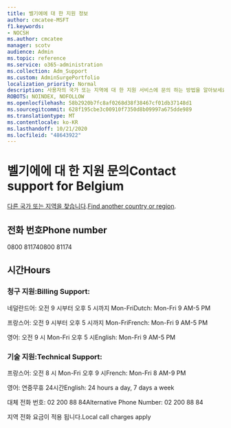 ```yaml
---
title: 벨기에에 대 한 지원 정보
author: cmcatee-MSFT
f1.keywords:
- NOCSH
ms.author: cmcatee
manager: scotv
audience: Admin
ms.topic: reference
ms.service: o365-administration
ms.collection: Adm_Support
ms.custom: AdminSurgePortfolio
localization_priority: Normal
description: 사용자의 국가 또는 지역에 대 한 지원 서비스에 문의 하는 방법을 알아보세요.
ROBOTS: NOINDEX, NOFOLLOW
ms.openlocfilehash: 58b2920b7fc8af0268d38f38467cf01db37148d1
ms.sourcegitcommit: 628f195cbe3c00910f7350d8b09997a675dde989
ms.translationtype: MT
ms.contentlocale: ko-KR
ms.lasthandoff: 10/21/2020
ms.locfileid: "48643922"
---
```

# <a name="contact-support-for-belgium"></a><span data-ttu-id="7393c-103">벨기에에 대 한 지원 문의</span><span class="sxs-lookup"><span data-stu-id="7393c-103">Contact support for Belgium</span></span>

<span data-ttu-id="7393c-104">[다른 국가 또는 지역을 찾습니다](../contact-support-for-business-products.md).</span><span class="sxs-lookup"><span data-stu-id="7393c-104">[Find another country or region](../contact-support-for-business-products.md).</span></span>

## <a name="phone-number"></a><span data-ttu-id="7393c-105">전화 번호</span><span class="sxs-lookup"><span data-stu-id="7393c-105">Phone number</span></span>
<span data-ttu-id="7393c-106">0800 81174</span><span class="sxs-lookup"><span data-stu-id="7393c-106">0800 81174</span></span>

## <a name="hours"></a><span data-ttu-id="7393c-107">시간</span><span class="sxs-lookup"><span data-stu-id="7393c-107">Hours</span></span>
### <a name="billing-support"></a><span data-ttu-id="7393c-108">청구 지원:</span><span class="sxs-lookup"><span data-stu-id="7393c-108">Billing Support:</span></span>

<span data-ttu-id="7393c-109">네덜란드어: 오전 9 시부터 오후 5 시까지 Mon-Fri</span><span class="sxs-lookup"><span data-stu-id="7393c-109">Dutch: Mon-Fri 9 AM-5 PM</span></span>

<span data-ttu-id="7393c-110">프랑스어: 오전 9 시부터 오후 5 시까지 Mon-Fri</span><span class="sxs-lookup"><span data-stu-id="7393c-110">French: Mon-Fri 9 AM-5 PM</span></span>

<span data-ttu-id="7393c-111">영어: 오전 9 시 Mon-Fri 오후 5 시</span><span class="sxs-lookup"><span data-stu-id="7393c-111">English: Mon-Fri 9 AM-5 PM</span></span>

### <a name="technical-support"></a><span data-ttu-id="7393c-112">기술 지원:</span><span class="sxs-lookup"><span data-stu-id="7393c-112">Technical Support:</span></span>

<span data-ttu-id="7393c-113">프랑스어: 오전 8 시 Mon-Fri 오후 9 시</span><span class="sxs-lookup"><span data-stu-id="7393c-113">French: Mon-Fri 8 AM-9 PM</span></span>

<span data-ttu-id="7393c-114">영어: 연중무휴 24시간</span><span class="sxs-lookup"><span data-stu-id="7393c-114">English: 24 hours a day, 7 days a week</span></span>

<span data-ttu-id="7393c-115">대체 전화 번호: 02 200 88 84</span><span class="sxs-lookup"><span data-stu-id="7393c-115">Alternative Phone Number: 02 200 88 84</span></span>

<span data-ttu-id="7393c-116">지역 전화 요금이 적용 됩니다.</span><span class="sxs-lookup"><span data-stu-id="7393c-116">Local call charges apply</span></span>
